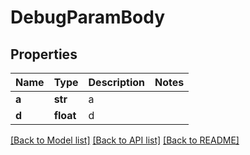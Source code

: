 # DebugParamBody

## Properties
Name | Type | Description | Notes
------------ | ------------- | ------------- | -------------
**a** | **str** | a | 
**d** | **float** | d | 

[[Back to Model list]](../README.md#documentation-for-models) [[Back to API list]](../README.md#documentation-for-api-endpoints) [[Back to README]](../README.md)

